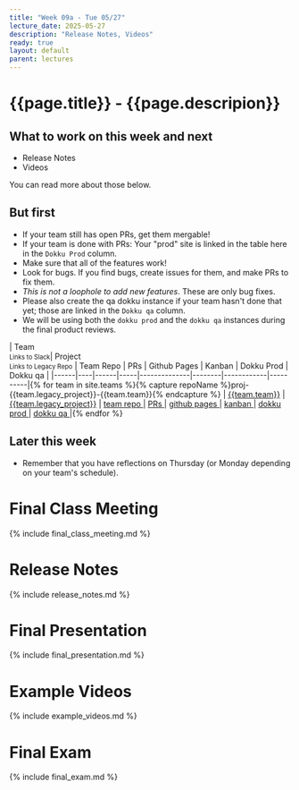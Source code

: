 ```yaml
---
title: "Week 09a - Tue 05/27"
lecture_date: 2025-05-27
description: "Release Notes, Videos"
ready: true
layout: default
parent: lectures
---
```


# {{page.title}} - {{page.descripion}}

## What to work on this week and next

* Release Notes
* Videos

You can read more about those below.

## But first

* If your team still has open PRs, get them mergable!
* If your team is done with PRs: Your "prod" site is linked in the table here in the `Dokku Prod` column.
* Make sure that all of the features work!
* Look for bugs. If you find bugs, create issues for them, and make PRs to fix them.
* *This is not a loophole to add new features*.  These are only bug fixes.
* Please also create the qa dokku instance if your team hasn't done that yet; those are linked in the `Dokku qa` column. 
* We will be using both the `dokku prod` and the `dokku qa` instances during the final product reviews.

| Team <br ><span style="font-size:80%">Links to Slack</span>| Project <br ><span style="font-size:80%">Links to Legacy Repo</span> | Team Repo | PRs | Github Pages | Kanban | Dokku Prod | Dokku qa |
|------|----|------|-----|--------------|--------|------------|----------|{% for team in site.teams %}{% capture repoName %}proj-{{team.legacy_project}}-{{team.team}}{% endcapture %}
|  [{{team.team}}]({{team.slack}}) | [{{team.legacy_project}}](https://github.com/ucsb-cs156/proj-{{team.legacy_project}}) | [ team repo ]({{page.githubOrgUrl}}/{{repoName}}) |   [ PRs ]({{page.githubOrgUrl}}/{{repoName}}/pulls) |  [ github pages ]({{page.githubPagesUrl}}/{{repoName}}) | [ kanban ]({{page.githubProjectsUrl}}/{{team.legacy_kanban}}) | [ dokku prod ](https://{{team.legacy_project}}.dokku-{{team.dokku}}.cs.ucsb.edu) | [ dokku qa ](https://{{team.legacy_project}}-qa.dokku-{{team.dokku}}.cs.ucsb.edu) |{% endfor %}


## Later this week

* Remember that you have reflections on Thursday (or Monday depending on your team's schedule).


# Final Class Meeting

{% include final_class_meeting.md %}

# Release Notes

{% include release_notes.md %}

# Final Presentation

{% include final_presentation.md %}

# Example Videos

{% include example_videos.md %}

# Final Exam

{% include final_exam.md %}



